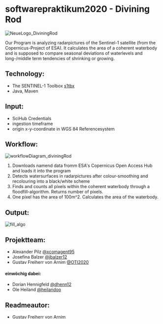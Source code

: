 # softwarepraktikum2020 - Divining Rod
![NeueLogo_DiviningRod](https://user-images.githubusercontent.com/61976211/96106434-88c26500-0edb-11eb-8529-3a5e7c3fcbde.png)

Our Program is analyzing radarpictures of the Sentinel-1 satellite (from the Copernicus-Project of ESA). It calculates the area of a coherent waterbody and is supposed to compare seasonal deviations of waterlevels and long-/middle term tendencies of shrinking  or growing.

## Technology:
* The SENTINEL-1 Toolbox [s1tbx](https://github.com/senbox-org/s1tbx)
* Java, Maven
## Input:
* SciHub Credentials 
* ingestion timeframe
* origin x-y-coordinate in WGS 84 Referencesystem

## Workflow:
![workflowDiagram_diviningRod](https://user-images.githubusercontent.com/61976211/96110552-4e0efb80-0ee0-11eb-92cf-b4135e20c406.png)

1. Downloads namend data fromm ESA's Copernicus Open Access Hub and loads it into the program
2. Detects watersurfaces in radarpictures after colour-smoothing and recolouring into a black/white scheme
3. Finds and counts all pixels within the coherent waterbody through a floodfill-algorithm. Returns number of pixels.
4. One pixel has the area of 100m^2. Calculates the area of the waterbody.
## Output:
![fill_algo](https://user-images.githubusercontent.com/61976211/96111127-13f22980-0ee1-11eb-9647-8f51196b4f91.gif)

## Projektteam:
* Alexander Pilz [@xcomagent95](https://github.com/xcomagent95)
* Josefina Balzer [@jbalzer12](https://github.com/jbalzer12)
* Gustav Freiherr von Arnim [@OTI2020](https://github.com/OTI2020)
#### einwöchig dabei:
* Dorian Hennigfeld [@dhenn12](https://github.com/dhenn12)
* Ole Heiland [@heilandoo](https://github.com/heilandoo)
## Readmeautor: 
* Gustav Freiherr von Arnim
